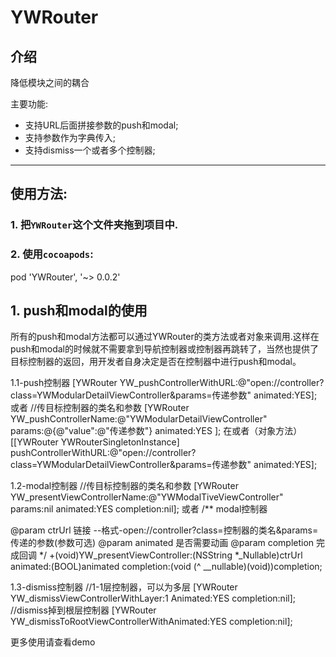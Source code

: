 # YWRouter
## 介绍
降低模块之间的耦合

主要功能:
* 支持URL后面拼接参数的push和modal;
* 支持参数作为字典传入;
* 支持dismiss一个或者多个控制器;

---
## 使用方法:

### 1. 把`YWRouter`这个文件夹拖到项目中.

### 2. 使用`cocoapods`:
pod 'YWRouter', '~> 0.0.2'

## 1. push和modal的使用
所有的push和modal方法都可以通过YWRouter的类方法或者对象来调用.这样在push和modal的时候就不需要拿到导航控制器或控制器再跳转了，当然也提供了目标控制器的返回，用开发者自身决定是否在控制器中进行push和modal。

1.1-push控制器
     [YWRouter YW_pushControllerWithURL:@"open://controller?class=YWModularDetailViewController&params=传递参数" animated:YES];
     或者
     //传目标控制器的类名和参数
     [YWRouter YW_pushControllerName:@"YWModularDetailViewController" params:@{@"value":@"传递参数"} animated:YES ];
     在或者（对象方法）
     [[YWRouter YWRouterSingletonInstance] pushControllerWithURL:@"open://controller?class=YWModularDetailViewController&params=传递参数" animated:YES];
     
1.2-modal控制器
//传目标控制器的类名和参数
[YWRouter YW_presentViewControllerName:@"YWModalTiveViewController" params:nil animated:YES completion:nil];
或者
/**
modal控制器

@param ctrUrl 链接 --格式-open://controller?class=控制器的类名&params=传递的参数(参数可选)
@param animated 是否需要动画
@param completion 完成回调
*/
+(void)YW_presentViewController:(NSString *_Nullable)ctrUrl animated:(BOOL)animated completion:(void (^ __nullable)(void))completion;

1.3-dismiss控制器
    //1-1层控制器，可以为多层
    [YWRouter YW_dismissViewControllerWithLayer:1 Animated:YES completion:nil];
    //dismiss掉到根层控制器
    [YWRouter YW_dismissToRootViewControllerWithAnimated:YES completion:nil];

更多使用请查看demo




